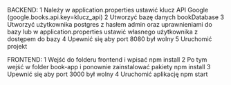 BACKEND:
1 Należy w application.properties ustawić klucz API Google (google.books.api.key=klucz_api)
2 Utworzyć bazę danych bookDatabase
3 Utworzyć użytkownika postgres z hasłem admin oraz uprawnieniami do bazy lub w application.properties ustawić własnego użytkownika z dostępem do bazy
4 Upewnić się aby port 8080 był wolny
5 Uruchomić projekt

FRONTEND:
1 Wejść do folderu frontend i wpisać npm install
2 Po tym wejść w folder book-app i ponownie zainstalować pakiety npm install
3 Upewnić się aby port 3000 był wolny
4 Uruchomić aplikację npm start
